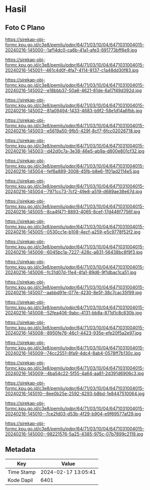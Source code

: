 # Hasil

## Foto C Plano

https://sirekap-obj-formc.kpu.go.id/c3e8/pemilu/pdpr/64/71/03/10/04/6471031004015-20240216-145000--1af14dc0-ca6b-41a1-afe3-691773bff6e9.jpg

https://sirekap-obj-formc.kpu.go.id/c3e8/pemilu/pdpr/64/71/03/10/04/6471031004015-20240216-145001--461c4d0f-4fa7-4114-8137-c1a48dd30f83.jpg

https://sirekap-obj-formc.kpu.go.id/c3e8/pemilu/pdpr/64/71/03/10/04/6471031004015-20240216-145002--e18bbb37-50a6-4621-81de-6a17f49d392d.jpg

https://sirekap-obj-formc.kpu.go.id/c3e8/pemilu/pdpr/64/71/03/10/04/6471031004015-20240216-145002--81a09494-1433-4683-b9f2-58e1d14a6fbb.jpg

https://sirekap-obj-formc.kpu.go.id/c3e8/pemilu/pdpr/64/71/03/10/04/6471031004015-20240216-145003--e5619a50-9fb5-429f-8cf7-6fcc02026718.jpg

https://sirekap-obj-formc.kpu.go.id/c3e8/pemilu/pdpr/64/71/03/10/04/6471031004015-20240216-145003--d42d0c7a-3e38-46e5-ab9a-d800e801cf32.jpg

https://sirekap-obj-formc.kpu.go.id/c3e8/pemilu/pdpr/64/71/03/10/04/6471031004015-20240216-145004--fef6a889-3008-45fb-b8e6-1f01ad2114e5.jpg

https://sirekap-obj-formc.kpu.go.id/c3e8/pemilu/pdpr/64/71/03/10/04/6471031004015-20240216-145004--7971cc73-7cf2-49e8-a519-d689ae38e67d.jpg

https://sirekap-obj-formc.kpu.go.id/c3e8/pemilu/pdpr/64/71/03/10/04/6471031004015-20240216-145005--8ca4f471-8893-4065-8cef-17d446f7756f.jpg

https://sirekap-obj-formc.kpu.go.id/c3e8/pemilu/pdpr/64/71/03/10/04/6471031004015-20240216-145005--0530cc1e-b108-4ecf-a259-e5c9778f52f2.jpg

https://sirekap-obj-formc.kpu.go.id/c3e8/pemilu/pdpr/64/71/03/10/04/6471031004015-20240216-145006--6045bc1a-7227-428c-a831-56438bc8f9f3.jpg

https://sirekap-obj-formc.kpu.go.id/c3e8/pemilu/pdpr/64/71/03/10/04/6471031004015-20240216-145006--fc31d07d-11e4-4fa1-89d6-9f1dbac1ca51.jpg

https://sirekap-obj-formc.kpu.go.id/c3e8/pemilu/pdpr/64/71/03/10/04/6471031004015-20240216-145007--aabbd91e-077e-4230-8e5f-38c7cac35f99.jpg

https://sirekap-obj-formc.kpu.go.id/c3e8/pemilu/pdpr/64/71/03/10/04/6471031004015-20240216-145008--52fea406-9abc-4131-bb8a-871d1c8c830b.jpg

https://sirekap-obj-formc.kpu.go.id/c3e8/pemilu/pdpr/64/71/03/10/04/6471031004015-20240216-145008--8950fe76-46c1-4423-935e-efe20f5a2e97.jpg

https://sirekap-obj-formc.kpu.go.id/c3e8/pemilu/pdpr/64/71/03/10/04/6471031004015-20240216-145009--74cc2551-8fa9-4dc4-8ab4-0578ff7b130c.jpg

https://sirekap-obj-formc.kpu.go.id/c3e8/pemilu/pdpr/64/71/03/10/04/6471031004015-20240216-145009--4ba54c22-5f55-4a64-aa81-2d391d6906c3.jpg

https://sirekap-obj-formc.kpu.go.id/c3e8/pemilu/pdpr/64/71/03/10/04/6471031004015-20240216-145010--8ee0b25e-2592-4293-b8bd-1e8447510064.jpg

https://sirekap-obj-formc.kpu.go.id/c3e8/pemilu/pdpr/64/71/03/10/04/6471031004015-20240216-145010--7ce2fd03-d53b-4f29-b904-e9f69577af29.jpg

https://sirekap-obj-formc.kpu.go.id/c3e8/pemilu/pdpr/64/71/03/10/04/6471031004015-20240216-145000--98221576-5a25-4385-975c-07b7899c2119.jpg


## Metadata

| Key        | Value               |
| ---------- | ------------------- |
| Time Stamp | 2024-02-17 13:05:41 |
| Kode Dapil | 6401                |



